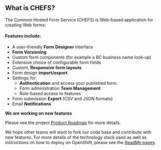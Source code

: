 ## What is CHEFS?

The Common Hosted Form Service (CHEFS) is Web-based application for creating Web forms.

#### Features include:

- A user-friendly **Form Designer** interface
- **Form Versioning**
- Custom form components (for example a BC business name look-up)
- Extensive choice of configurable form fields
- Custom, **Responsive form layouts**
- Form design **import/export**
- Settings for:
  - **Authentication** and access your published form.
  - Form administration **Team Management**
  - Role-based access to features
- Form submission **Export** (CSV and JSON formats)
- Email **Notifications**

**We are working on new features**

Please see the project [Product Roadmap](Product-Roadmap) for more details.

We hope other teams will want to fork our code base and contribute with new features.
For more details of the technology stack used as well as instructions on how to deploy on OpenShift, please see the [ReadMe pages](https://github.com/bcgov/common-hosted-form-service/blob/master/README.md).
